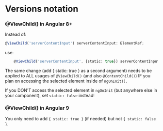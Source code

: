 # Versions notation

### @ViewChild() in Angular 8+
Instead of:
```ts
@ViewChild('serverContentInput') serverContentInput: ElementRef;
```
use:
```ts
    @ViewChild('serverContentInput', {static: true}) serverContentInput: ElementRef;
```
The same change (add { static: true } as a second argument) needs to be applied to ALL usages of ```@ViewChild()``` (and also ```@ContentChild()```) IF you plan on accessing the selected element inside of ```ngOnInit()```.

If you DON'T access the selected element in ```ngOnInit``` (but anywhere else in your component), set ```static: false``` instead!

### @ViewChild() in Angular 9
You only need to add ```{ static: true }``` (if needed) but not ```{ static: false }```.